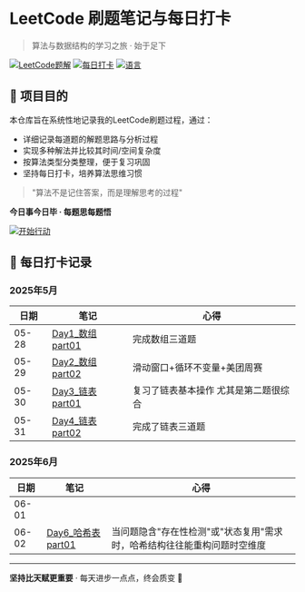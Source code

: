 # LeetCode 刷题笔记与每日打卡

> 算法与数据结构的学习之旅 · 始于足下

[![LeetCode题解](https://img.shields.io/badge/LeetCode-笔记-blue)](https://leetcode.com/)
[![每日打卡](https://img.shields.io/badge/每日打卡-进行中-brightgreen)](https://github.com/yourusername/your-leetcode-repo)
[![语言](https://img.shields.io/badge/语言-Python%20-yellow)]()


## 📌 项目目的

本仓库旨在系统性地记录我的LeetCode刷题过程，通过：
- 详细记录每道题的解题思路与分析过程
- 实现多种解法并比较其时间/空间复杂度
- 按算法类型分类整理，便于复习巩固
- 坚持每日打卡，培养算法思维习惯

> "算法不是记住答案，而是理解思考的过程"



**今日事今日毕 · 每题思每题悟**

[![开始行动](https://img.shields.io/badge/立刻开始-每日刷题-8A2BE2)](daily-records/)




## 📅 每日打卡记录

### 2025年5月
| 日期 | 笔记 | 心得 |
|------|------|------|
| 05-28 | [Day1_数组part01](Day1_数组part01.md) | 完成数组三道题  | 
| 05-29 | [Day2_数组part02](Day2_数组part02.md)| 滑动窗口+循环不变量+美团周赛 |
| 05-30 | [Day3_链表part01](Day3_链表part01.md) | 复习了链表基本操作 尤其是第二题很综合 |
| 05-31 | [Day4_链表part02](Day4_链表part02.md) | 完成了链表三道题 |

### 2025年6月
| 日期 | 笔记 | 心得 |
|------|------|------|
| 06-01 |  |  |
| 06-02 | [Day6_哈希表part01](Day6_哈希表part01.md) | 当问题隐含"存在性检测"或"状态复用"需求时，哈希结构往往能重构问题时空维度 |



---

**坚持比天赋更重要** · 每天进步一点点，终会质变 💪

